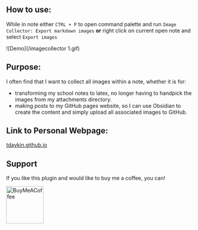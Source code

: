 ## How to use:

While in note either `CTRL + P` to open command palette and run `Image Collector: Export markdown images` **or** right click on current open note and select `Export images`

![Demo](/imagecollector 1.gif)

## Purpose:

I often find that I want to collect all images within a note, whether it is for:

- transforming my school notes to latex, no longer having to handpick the images from my attachments directory.
- making posts to my GitHub pages website, so I can use Obsidian to create the content and simply upload all associated images to GitHub.

## Link to Personal Webpage:

[tdaykin.github.io](https://tdaykin.github.io)

## Support

If you like this plugin and would like to buy me a coffee, you can!

[<img src="https://cdn.buymeacoffee.com/buttons/v2/default-blue.png" alt="BuyMeACoffee" width="100">](https://www.buymeacoffee.com/tdaykin)



